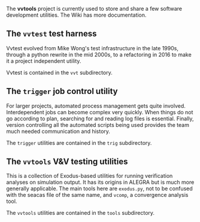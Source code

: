 The __vvtools__ project is currently used to store and share a few software
development utilities.  The Wiki has more documentation.

## The `vvtest` test harness

Vvtest evolved from Mike Wong's test
infrastructure in the late 1990s, through a python rewrite in the
mid 2000s, to a refactoring in 2016 to make it a project independent
utility.

Vvtest is contained in the `vvt` subdirectory.

## The `trigger` job control utility

For larger projects, automated process management gets quite involved.
Interdependent jobs can become complex very quickly.
When things do not go according to plan, searching for and reading log files is
essential.  Finally, version controlling all the automated scripts being used
provides the team much needed communication and history.

The `trigger` utilities are contained in the `trig` subdirectory.

## The `vvtools` V&V testing utilities

This is a collection of Exodus-based utilities for running verification analyses
on simulation output. It has its origins in ALEGRA but is much more generally
applicable. The main tools here are `exodus.py`, not to be confused with the 
seacas file of the same name, and `vcomp`, a convergence analysis tool.

The `vvtools` utilities are contained in the `tools` subdirectory. 
